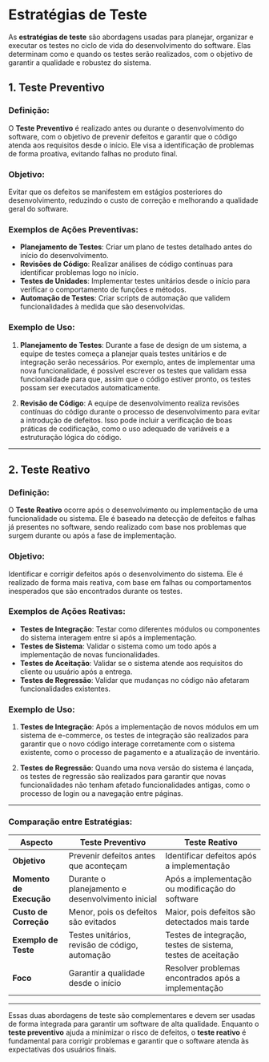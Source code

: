 # **Estratégias de Teste**

As **estratégias de teste** são abordagens usadas para planejar, organizar e executar os testes no ciclo de vida do desenvolvimento do software. Elas determinam como e quando os testes serão realizados, com o objetivo de garantir a qualidade e robustez do sistema.

## 1. **Teste Preventivo**

### Definição:
O **Teste Preventivo** é realizado antes ou durante o desenvolvimento do software, com o objetivo de prevenir defeitos e garantir que o código atenda aos requisitos desde o início. Ele visa a identificação de problemas de forma proativa, evitando falhas no produto final.

### Objetivo:
Evitar que os defeitos se manifestem em estágios posteriores do desenvolvimento, reduzindo o custo de correção e melhorando a qualidade geral do software.

### Exemplos de Ações Preventivas:
- **Planejamento de Testes**: Criar um plano de testes detalhado antes do início do desenvolvimento.
- **Revisões de Código**: Realizar análises de código contínuas para identificar problemas logo no início.
- **Testes de Unidades**: Implementar testes unitários desde o início para verificar o comportamento de funções e métodos.
- **Automação de Testes**: Criar scripts de automação que validem funcionalidades à medida que são desenvolvidas.

### Exemplo de Uso:

1. **Planejamento de Testes**: Durante a fase de design de um sistema, a equipe de testes começa a planejar quais testes unitários e de integração serão necessários. Por exemplo, antes de implementar uma nova funcionalidade, é possível escrever os testes que validam essa funcionalidade para que, assim que o código estiver pronto, os testes possam ser executados automaticamente.

2. **Revisão de Código**: A equipe de desenvolvimento realiza revisões contínuas do código durante o processo de desenvolvimento para evitar a introdução de defeitos. Isso pode incluir a verificação de boas práticas de codificação, como o uso adequado de variáveis e a estruturação lógica do código.

---

## 2. **Teste Reativo**

### Definição:
O **Teste Reativo** ocorre após o desenvolvimento ou implementação de uma funcionalidade ou sistema. Ele é baseado na detecção de defeitos e falhas já presentes no software, sendo realizado com base nos problemas que surgem durante ou após a fase de implementação.

### Objetivo:
Identificar e corrigir defeitos após o desenvolvimento do sistema. Ele é realizado de forma mais reativa, com base em falhas ou comportamentos inesperados que são encontrados durante os testes.

### Exemplos de Ações Reativas:
- **Testes de Integração**: Testar como diferentes módulos ou componentes do sistema interagem entre si após a implementação.
- **Testes de Sistema**: Validar o sistema como um todo após a implementação de novas funcionalidades.
- **Testes de Aceitação**: Validar se o sistema atende aos requisitos do cliente ou usuário após a entrega.
- **Testes de Regressão**: Validar que mudanças no código não afetaram funcionalidades existentes.

### Exemplo de Uso:

1. **Testes de Integração**: Após a implementação de novos módulos em um sistema de e-commerce, os testes de integração são realizados para garantir que o novo código interage corretamente com o sistema existente, como o processo de pagamento e a atualização de inventário.

2. **Testes de Regressão**: Quando uma nova versão do sistema é lançada, os testes de regressão são realizados para garantir que novas funcionalidades não tenham afetado funcionalidades antigas, como o processo de login ou a navegação entre páginas.

---

### Comparação entre Estratégias:

| **Aspecto**               | **Teste Preventivo**                               | **Teste Reativo**                                 |
|---------------------------|----------------------------------------------------|---------------------------------------------------|
| **Objetivo**               | Prevenir defeitos antes que aconteçam              | Identificar defeitos após a implementação         |
| **Momento de Execução**    | Durante o planejamento e desenvolvimento inicial  | Após a implementação ou modificação do software   |
| **Custo de Correção**      | Menor, pois os defeitos são evitados               | Maior, pois defeitos são detectados mais tarde    |
| **Exemplo de Teste**       | Testes unitários, revisão de código, automação     | Testes de integração, testes de sistema, testes de aceitação |
| **Foco**                   | Garantir a qualidade desde o início                | Resolver problemas encontrados após a implementação|

---

Essas duas abordagens de teste são complementares e devem ser usadas de forma integrada para garantir um software de alta qualidade. Enquanto o **teste preventivo** ajuda a minimizar o risco de defeitos, o **teste reativo** é fundamental para corrigir problemas e garantir que o software atenda às expectativas dos usuários finais.
